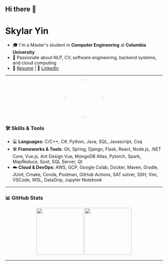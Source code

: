 ## Hi there 👋

<!--
**Alphnia/Alphnia** is a ✨ _special_ ✨ repository because its `README.md` (this file) appears on your GitHub profile.

Here are some ideas to get you started:

- 🔭 I’m currently working on ...
- 🌱 I’m currently learning ...
- 👯 I’m looking to collaborate on ...
- 🤔 I’m looking for help with ...
- 💬 Ask me about ...
- 📫 How to reach me: ...
- 😄 Pronouns: ...
- ⚡ Fun fact: ...
-->
# Skylar Yin

* 🎓 I'm a Master's student in **Computer Engineering** at **Columbia University**  
* 💼 Passionate about NLP, CV, software engineering, backend systems, and cloud computing
* 📄 [Resume](https://docs.google.com/document/d/1ia5kFsShCLOBU4wdf4Vcr_wp3dq35sgKNM9CMJvHIEU/edit?usp=sharing) | 🔗 [LinkedIn](https://www.linkedin.com/in/skylar-yi-yin-501470326/)

---
<p align="center">
  <img src="https://avatars.githubusercontent.com/Alphnia" width="120" style="border-radius: 50%" />
</p>

### 🛠️ Skills & Tools

- 💻 **Languages:** C/C++, C#, Python, Java, SQL, Javascript, Coq 
- 🛠️ **Frameworks & Tools:** Git, Spring, Django, Flask, React, Node.js, .NET Core, Vue.js, Ant Design Vue, MongoDB Atlas, Pytorch, Spark, MapReduce, Soot, SQL Server, Qt
- ☁️ **Cloud & DevOps:** AWS, GCP, Google Colab, Docker, Maven, Gradle, JUnit, Cmake, Conda, Postman, GitHub Actions, SAT solver, SSH, Vim, VSCode, WSL, DataGrip, Jupyter Notebook

---

### 📊 GitHub Stats

<p align="center">
  <img src="https://github-readme-stats.vercel.app/api?username=Alphnia&show_icons=true&theme=default" height="150"/>
  <img src="https://github-readme-stats.vercel.app/api/top-langs/?username=Alphnia&layout=compact&theme=default" height="150"/>
</p>

---

